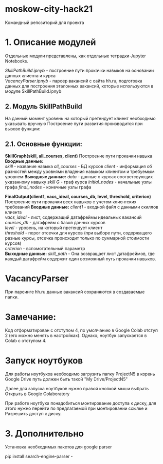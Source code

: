 # moskow-city-hack21
Командный репозиторий для проекта

# 1. Описание модулей
Отдельные модули представлены, как отдельные тетрадки Jupyter Notebooks.  

*SkillPathBuild.ipnyb* - построение пути прокачки навыков на основании данных клиента и курса  
*VacancyParser.ipnyb* - парсер вакансий с сайта hh.ru, подготовка данных для построения эталонных вакансий, которые используются в модуле SkillPathBuild.ipnyb  


## 2. Модуль SkillPathBuild
На данный момент уровень на который претендует клиент необходимо указывать вручную
Построение пути развития производится при вызове функции:

## 2.1. Основные функции:
**SkillGraph(skill, all_courses, client)** 
Построение пути прокачки навыка
**Входные данные:**  
*skill* - название навыка
*all_courses* - БД курсов
*client* - информация об разностей между уровнями владения навыком клиентом и требуемым уровнем
**Выходные данные:**
*data* - данные о курсах соответсвующих указанному навыку *skill*
*G* - граф курса
*initial_nodes* - начальные узлы графа
*final_nodes* - конечные узлы графа

**FinalOutput(client1, vacs_ideal, courses_db, level, threshold, criterion)** 
Построение пути прокачки всех навыков с учетом клиентских требований 
**Входные данные:** 
*client1* - входной файл с данными скиллов клиента  
*vacs_ideal* - лист, содержащий датафреймы идеальных вакансий  
*courses_db* - датафрейм с базой данных курсов  
*level* - уровень, на который претендует клиент  
*threshold* - порог отсечки для курсов (при выборе пути, содержащего разные курсы, отсечка происходит только по суммарной стоимости курсов)   
*criterion* - вспомогательный параметр  
**Выходные данные:** 
*skill_path* - Она возвращает лист датафреймов, где каждый датафрейм  содержит один возможный путь прокачки навыков.

# VacancyParser
При парсинге hh.ru данные вакансий сохраняются в создаваемые папки.


# Замечание: 
Код отформатирован с отступом 4, по умолчанию в Google Colab отступ 2 (его можно менять в настройках). 
Однако, ноутбук запускается в Colab с отступом 4.


# Запуск ноутбуков
Для работы ноутбуков необходимо загрузить папку ProjectN5 в корень Google Drive
путь должен быть такой 
"My Drive/ProjectN5"

Далее для запуска ноутбуков нужно правой кнопкой мыши выбрать Открыть в Google Colaboratory

При работе ноутбука понадобиться монтирование доступа к диску, для этого
нужно перейти по предлагаемой при монтировании ссылке и Разрешить доступ к диску.

# 3. Дополнительно
Установка необходимых пакетов для google parser

pip install search-engine-parser - 


